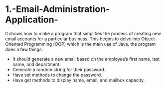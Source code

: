 # 1.-Email-Administration-Application-
It shows how to make a program that simplifies the process of creating new email accounts for a particular business. This begins to delve into Object-Oriented Programming (OOP) which is the main use of Java.
the program does a few things:

- It should generate a new email based on the employee’s first name, last name, and department.
- Generate a random string for their password.
- Have set methods to change the password.
- Have get methods to display name, email, and mailbox capacity.
